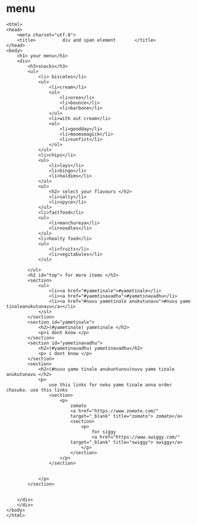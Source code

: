 # menu
<!docty html>
	<html>
	<head> 
		<meta charset="utf-8">
		<title>          div and span element       </title>
	</head>
	<body>
		<h1> your menu</h1>
		<div>
			<h3>snacks</h3>
			<ul>
				<li> biscates</li>
				<ul>
					<li>cream</li>
					<ul>
						<li>oreo</li>
						<li>bounce</li>
						<li>barbone</li>
					</ul>
					<li>with out cream</li>
					<ol>
						<li>goodday</li>
						<li>moomsmagick</li>
						<li>sunfist</li>
					</ol>
				</ul>
				<li>chips</li>
				<ul>
					<li>lays</li>
					<li>bingo</li>
					<li>haldims</li>
				</ul>
				<ul>
					<h2> select your flavours </h2>
					<li>salty</li>
					<li>spyce</li>
				</ul>
				<li>fastfood</li>
				<ul>
					<li>manchureya</li>
					<li>noodles</li>
				</ul>
				<li>healty food</li>
				<ul>
					<li>fruits</li>
					<li>vegitabules</li>
				</ul>
									
			</ul>
			<h2 id="top"> for more items </h2>
			<section>
				<ul>
					<li><a href="#yametinale">#yametinale</li>
					<li><a href="#yaemtinavadhu">#yametinavadhu</li>
					<li><a href="#nuvu yametinale anukutunavu">#nuvu yame tinaleanukutunavu</a></li>	
				</ul>
			</section>
			<section id="yametinale">
				<h2>(#yametinale) yametinale </h2>
				<p>i dont know </p>
			</section>
			<section id="yametinavadhu">
				<h2>(#yametinavadhu) yametinavadhu</h2>
				<p> i dont know </p>	
			</section>
			<section>
				<h2>(#nuvu yame tinale anukuntunvu)nuvu yame tinale anukutunavu </h2>
				<p>
					use this links for neku yame tinale anna order chasuko. use this links 
					<section>
						<p>
							zomato 
							<a href="https://www.zomato.com/"
							target="_blank" title="zomato"> zomato</a>
							<section>
								<p>
									for siggy
									<a href="https://www.swiggy.com/"
							target="_blank" title="swiggy"> swiggy</a>
								</p>
							</section>
						</p>
					</section>


				</p>
			</section>
 
		
		</div>
		</div>
	</body>
	</html>
